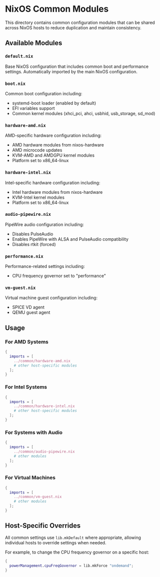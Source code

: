 # NixOS Common Modules

This directory contains common configuration modules that can be shared across NixOS hosts to reduce duplication and maintain consistency.

## Available Modules

### `default.nix`
Base NixOS configuration that includes common boot and performance settings. Automatically imported by the main NixOS configuration.

### `boot.nix`
Common boot configuration including:
- systemd-boot loader (enabled by default)
- EFI variables support
- Common kernel modules (xhci_pci, ahci, usbhid, usb_storage, sd_mod)

### `hardware-amd.nix`
AMD-specific hardware configuration including:
- AMD hardware modules from nixos-hardware
- AMD microcode updates
- KVM-AMD and AMDGPU kernel modules
- Platform set to x86_64-linux

### `hardware-intel.nix`
Intel-specific hardware configuration including:
- Intel hardware modules from nixos-hardware  
- KVM-Intel kernel modules
- Platform set to x86_64-linux

### `audio-pipewire.nix`
PipeWire audio configuration including:
- Disables PulseAudio
- Enables PipeWire with ALSA and PulseAudio compatibility
- Disables rtkit (forced)

### `performance.nix`
Performance-related settings including:
- CPU frequency governor set to "performance"

### `vm-guest.nix`
Virtual machine guest configuration including:
- SPICE VD agent
- QEMU guest agent

## Usage

### For AMD Systems
```nix
{
  imports = [
    ../common/hardware-amd.nix
    # other host-specific modules
  ];
}
```

### For Intel Systems
```nix
{
  imports = [
    ../common/hardware-intel.nix
    # other host-specific modules
  ];
}
```

### For Systems with Audio
```nix
{
  imports = [
    ../common/audio-pipewire.nix
    # other modules
  ];
}
```

### For Virtual Machines
```nix
{
  imports = [
    ../common/vm-guest.nix
    # other modules
  ];
}
```

## Host-Specific Overrides

All common settings use `lib.mkDefault` where appropriate, allowing individual hosts to override settings when needed.

For example, to change the CPU frequency governor on a specific host:
```nix
{
  powerManagement.cpuFreqGovernor = lib.mkForce "ondemand";
}
```